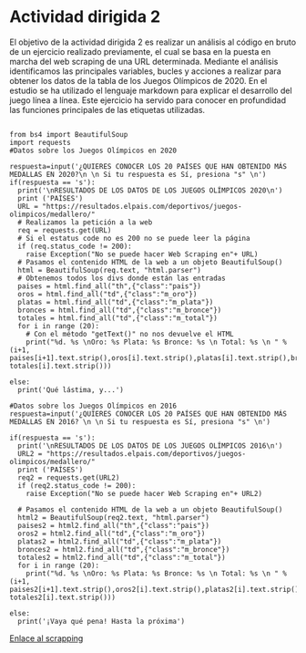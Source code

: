 # Actividad dirigida 2
El objetivo de la actividad dirigida 2 es realizar un análisis al código en bruto de un ejercicio realizado previamente, el cual se basa en la puesta en marcha del web scraping de una URL determinada. Mediante el análisis identificamos las principales variables, bucles y acciones a realizar para obtener los datos de la tabla de los Juegos Olímpicos de 2020. En el estudio se ha utilizado el lenguaje markdown para explicar el desarrollo del juego línea a línea. Este ejercicio ha servido para conocer en profundidad las funciones principales de las etiquetas utilizadas.

```

from bs4 import BeautifulSoup
import requests
#Datos sobre los Juegos Olímpicos en 2020

respuesta=input('¿QUIERES CONOCER LOS 20 PAÍSES QUE HAN OBTENIDO MÁS MEDALLAS EN 2020?\n \n Si tu respuesta es Sí, presiona "s" \n')
if(respuesta == 's'):
  print('\nRESULTADOS DE LOS DATOS DE LOS JUEGOS OLÍMPICOS 2020\n')
  print ('PAÍSES')
  URL = "https://resultados.elpais.com/deportivos/juegos-olimpicos/medallero/"
  # Realizamos la petición a la web
  req = requests.get(URL)
  # Si el estatus code no es 200 no se puede leer la página
  if (req.status_code != 200):
    raise Exception("No se puede hacer Web Scraping en"+ URL)
  # Pasamos el contenido HTML de la web a un objeto BeautifulSoup()
  html = BeautifulSoup(req.text, "html.parser")
  # Obtenemos todos los divs donde están las entradas
  paises = html.find_all("th",{"class":"pais"})
  oros = html.find_all("td",{"class":"m_oro"})
  platas = html.find_all("td",{"class":"m_plata"})
  bronces = html.find_all("td",{"class":"m_bronce"})
  totales = html.find_all("td",{"class":"m_total"})
  for i in range (20):
    # Con el método "getText()" no nos devuelve el HTML
    print("%d. %s \nOro: %s Plata: %s Bronce: %s \n Total: %s \n " % (i+1, paises[i+1].text.strip(),oros[i].text.strip(),platas[i].text.strip(),bronces[i].text.strip(), totales[i].text.strip()))

else:
  print('Qué lástima, y...')

#Datos sobre los Juegos Olímpicos en 2016
respuesta=input('¿QUIERES CONOCER LOS 20 PAÍSES QUE HAN OBTENIDO MÁS MEDALLAS EN 2016? \n \n Si tu respuesta es Sí, presiona "s" \n')

if(respuesta == 's'):
  print('\nRESULTADOS DE LOS DATOS DE LOS JUEGOS OLÍMPICOS 2016\n')
  URL2 = "https://resultados.elpais.com/deportivos/juegos-olimpicos/medallero/"
  print ('PAÍSES')
  req2 = requests.get(URL2)
  if (req2.status_code != 200):
    raise Exception("No se puede hacer Web Scraping en"+ URL2)

  # Pasamos el contenido HTML de la web a un objeto BeautifulSoup()
  html2 = BeautifulSoup(req2.text, "html.parser")
  paises2 = html2.find_all("th",{"class":"pais"})
  oros2 = html2.find_all("td",{"class":"m_oro"})
  platas2 = html2.find_all("td",{"class":"m_plata"})
  bronces2 = html2.find_all("td",{"class":"m_bronce"})
  totales2 = html2.find_all("td",{"class":"m_total"})
  for i in range (20):
    print("%d. %s \nOro: %s Plata: %s Bronce: %s \n Total: %s \n " % (i+1, paises2[i+1].text.strip(),oros2[i].text.strip(),platas2[i].text.strip(),bronces2[i].text.strip(), totales2[i].text.strip()))

else:
  print('¡Vaya qué pena! Hasta la próxima')

  ```
[Enlace al scrapping](https://github.com/nebrijas/periodismodedatos-mariangeleshr/blob/main/AD2/scraping(1)(1).ipynb)
